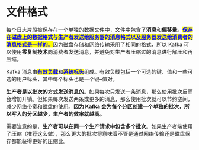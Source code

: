 # 文件格式

每个日志片段被保存在一个单独的数据文件中，文件中包含了**消息**和**偏移量**。<mark style="color:blue;">**保存在磁盘上的数据格式与生产者发送给服务器的消息格式以及服务器发送给消费者的消息格式是一样的**</mark><mark style="color:blue;">。</mark>因为磁盘存储和网络传输采用了相同的格式，所以 Kafka 可以使用**零复制技术**向消费者发送消息，并避免对生产者压缩过的消息进行解压和再压缩。

Kafka 消息由<mark style="color:blue;">**有效负载**</mark>和<mark style="color:blue;">**系统标头**</mark>组成。有效负载包括一个可选的键、值和一些可选的用户标头，其中每个标头也是一个键–值对。

**生产者是以批次的方式发送消息的**。如果每次只发送一条消息，那么使用批次反而会增加开销。但如果每次发送两条或更多的消息，那么使用批次就可以节约空间，减少网络带宽和磁盘的使用。**因为 Kafka 会为每个分区创建一个单独的批次，所以写入的分区越少，生产者的效率就越高。**

需要注意的是，**生产者可以在同一个生产请求中包含多个批次**。如果生产者端使用了压缩（推荐这么做），那么更大的批次将意味着不管是通过网络传输还是磁盘保存都能获得更好的压缩比。
